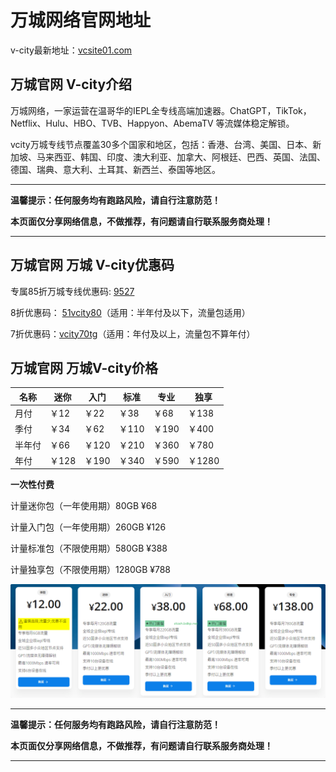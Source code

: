 # 万城网络官网地址

v-city最新地址：[vcsite01.com](https://vc-gate2.com/?code=QVGTq85j)

## 万城官网 V-city介绍

万城网络，一家运营在温哥华的IEPL全专线高端加速器。ChatGPT，TikTok，Netflix、Hulu、HBO、TVB、Happyon、AbemaTV 等流媒体稳定解锁。

vcity万城专线节点覆盖30多个国家和地区，包括：香港、台湾、美国、日本、新加坡、马来西亚、韩国、印度、澳大利亚、加拿大、阿根廷、巴西、英国、法国、德国、瑞典、意大利、土耳其、新西兰、泰国等地区。

---

**温馨提示：任何服务均有跑路风险，请自行注意防范！**

**本页面仅分享网络信息，不做推荐，有问题请自行联系服务商处理！**

---

## 万城官网 万城 V-city优惠码

专属85折万城专线优惠码: [9527](https://xuv.cc/out/wanc)

8折优惠码： [51vcity80](https://xuv.cc/out/wanc)（适用：半年付及以下，流量包适用）

7折优惠码：[vcity70tg](https://xuv.cc/out/wanc)（适用：年付及以上，流量包不算年付）

## 万城官网 万城V-city价格

|名称|迷你|入门|标准|专业|独享|
|----|----|----|----|----|----|
|月付|￥12|￥22|￥38|￥68|￥138|
|季付|￥34|￥62|￥110|￥190|￥400|
|半年付|￥66|￥120|￥210|￥360|￥780|
|年付|￥128|￥190|￥340|￥590|￥1280|

**一次性付费**

计量迷你包（一年使用期）80GB ¥68

计量入门包（一年使用期）260GB ¥126

计量标准包（不限使用期）580GB ¥388

计量独享包（不限使用期）1280GB ¥788

[![万城官网套餐价格](0_uxtt_20240525_211724.png)](https://xuv.cc/out/wanc)

---

**温馨提示：任何服务均有跑路风险，请自行注意防范！**

**本页面仅分享网络信息，不做推荐，有问题请自行联系服务商处理！**

---
